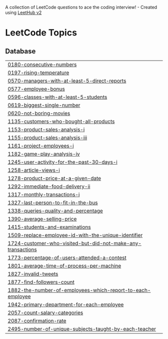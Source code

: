A collection of LeetCode questions to ace the coding interview! - Created using [LeetHub v2](https://github.com/arunbhardwaj/LeetHub-2.0)
<!---LeetCode Topics Start-->
# LeetCode Topics
## Database
|  |
| ------- |
| [0180-consecutive-numbers](https://github.com/uaayush01/SQL-TOP-50/tree/master/0180-consecutive-numbers) |
| [0197-rising-temperature](https://github.com/uaayush01/SQL-TOP-50/tree/master/0197-rising-temperature) |
| [0570-managers-with-at-least-5-direct-reports](https://github.com/uaayush01/SQL-TOP-50/tree/master/0570-managers-with-at-least-5-direct-reports) |
| [0577-employee-bonus](https://github.com/uaayush01/SQL-TOP-50/tree/master/0577-employee-bonus) |
| [0596-classes-with-at-least-5-students](https://github.com/uaayush01/SQL-TOP-50/tree/master/0596-classes-with-at-least-5-students) |
| [0619-biggest-single-number](https://github.com/uaayush01/SQL-TOP-50/tree/master/0619-biggest-single-number) |
| [0620-not-boring-movies](https://github.com/uaayush01/SQL-TOP-50/tree/master/0620-not-boring-movies) |
| [1135-customers-who-bought-all-products](https://github.com/uaayush01/SQL-TOP-50/tree/master/1135-customers-who-bought-all-products) |
| [1153-product-sales-analysis-i](https://github.com/uaayush01/SQL-TOP-50/tree/master/1153-product-sales-analysis-i) |
| [1155-product-sales-analysis-iii](https://github.com/uaayush01/SQL-TOP-50/tree/master/1155-product-sales-analysis-iii) |
| [1161-project-employees-i](https://github.com/uaayush01/SQL-TOP-50/tree/master/1161-project-employees-i) |
| [1182-game-play-analysis-iv](https://github.com/uaayush01/SQL-TOP-50/tree/master/1182-game-play-analysis-iv) |
| [1245-user-activity-for-the-past-30-days-i](https://github.com/uaayush01/SQL-TOP-50/tree/master/1245-user-activity-for-the-past-30-days-i) |
| [1258-article-views-i](https://github.com/uaayush01/SQL-TOP-50/tree/master/1258-article-views-i) |
| [1278-product-price-at-a-given-date](https://github.com/uaayush01/SQL-TOP-50/tree/master/1278-product-price-at-a-given-date) |
| [1292-immediate-food-delivery-ii](https://github.com/uaayush01/SQL-TOP-50/tree/master/1292-immediate-food-delivery-ii) |
| [1317-monthly-transactions-i](https://github.com/uaayush01/SQL-TOP-50/tree/master/1317-monthly-transactions-i) |
| [1327-last-person-to-fit-in-the-bus](https://github.com/uaayush01/SQL-TOP-50/tree/master/1327-last-person-to-fit-in-the-bus) |
| [1338-queries-quality-and-percentage](https://github.com/uaayush01/SQL-TOP-50/tree/master/1338-queries-quality-and-percentage) |
| [1390-average-selling-price](https://github.com/uaayush01/SQL-TOP-50/tree/master/1390-average-selling-price) |
| [1415-students-and-examinations](https://github.com/uaayush01/SQL-TOP-50/tree/master/1415-students-and-examinations) |
| [1509-replace-employee-id-with-the-unique-identifier](https://github.com/uaayush01/SQL-TOP-50/tree/master/1509-replace-employee-id-with-the-unique-identifier) |
| [1724-customer-who-visited-but-did-not-make-any-transactions](https://github.com/uaayush01/SQL-TOP-50/tree/master/1724-customer-who-visited-but-did-not-make-any-transactions) |
| [1773-percentage-of-users-attended-a-contest](https://github.com/uaayush01/SQL-TOP-50/tree/master/1773-percentage-of-users-attended-a-contest) |
| [1801-average-time-of-process-per-machine](https://github.com/uaayush01/SQL-TOP-50/tree/master/1801-average-time-of-process-per-machine) |
| [1827-invalid-tweets](https://github.com/uaayush01/SQL-TOP-50/tree/master/1827-invalid-tweets) |
| [1877-find-followers-count](https://github.com/uaayush01/SQL-TOP-50/tree/master/1877-find-followers-count) |
| [1882-the-number-of-employees-which-report-to-each-employee](https://github.com/uaayush01/SQL-TOP-50/tree/master/1882-the-number-of-employees-which-report-to-each-employee) |
| [1942-primary-department-for-each-employee](https://github.com/uaayush01/SQL-TOP-50/tree/master/1942-primary-department-for-each-employee) |
| [2057-count-salary-categories](https://github.com/uaayush01/SQL-TOP-50/tree/master/2057-count-salary-categories) |
| [2087-confirmation-rate](https://github.com/uaayush01/SQL-TOP-50/tree/master/2087-confirmation-rate) |
| [2495-number-of-unique-subjects-taught-by-each-teacher](https://github.com/uaayush01/SQL-TOP-50/tree/master/2495-number-of-unique-subjects-taught-by-each-teacher) |
<!---LeetCode Topics End-->